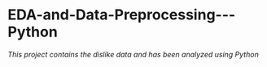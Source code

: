 # EDA-and-Data-Preprocessing---Python
_This project contains the dislike data and has been analyzed using Python_
